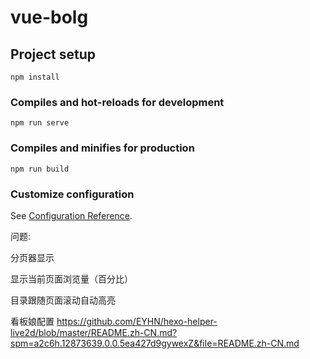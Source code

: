 # vue-bolg

## Project setup

```
npm install
```

### Compiles and hot-reloads for development

```
npm run serve
```

### Compiles and minifies for production

```
npm run build
```

### Customize configuration

See [Configuration Reference](https://cli.vuejs.org/config/).

问题:

分页器显示

显示当前页面浏览量（百分比）

目录跟随页面滚动自动高亮

看板娘配置
https://github.com/EYHN/hexo-helper-live2d/blob/master/README.zh-CN.md?spm=a2c6h.12873639.0.0.5ea427d9gywexZ&file=README.zh-CN.md